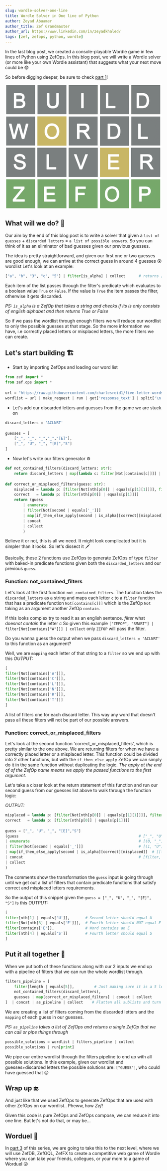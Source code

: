 ```yaml
---
slug: wordle-solver-one-line
title: Wordle Solver in One line of Python
author: Zeyad Abuamer
author_title: Zef Grandmaster
author_url: https://www.linkedin.com/in/zeyadkhaled/
tags: [zef, zefops, python, wordle]
---
```


In the last blog post, we created a console-playable Wordle game in few lines of Python using ZefOps. In this blog post, we will write a Wordle solver
(or more like your own Wordle assistant) that suggests what your next move could be 😎

So before digging deeper, be sure to check [part 1](/blog/wordle-using-zefops)!


![Wordle](wordle2.png "Wordle")

## What will we do? 🤔

Our aim by the end of this blog post is to write a solver that given a `list of guesses` + `discarded letters` = `a list of possible
answers`. So you can think of it as an eliminator of bad guesses given our previous guesses. 

The idea is pretty straightforward, and given our first one or two guesses are good enough, we can arrive at the correct guess in around 4 guesses 😲
wordlist
Let's look at an example:

```python
["a", "b", "3", "c", "5"] | filter[is_alpha] | collect      # returns ["a", "b", "c"]
```

Each item of the list passes through the filter's predicate which evaluates to a boolean value `True` or `False`.
If the value is `True` the item passes the filter, otherwise it gets discarded.

*PS: `is_alpha` is a ZefOp that takes a string and checks if its is only consists of english alphabet and then returns True or False*

So if we pass the wordlist through enough filters we will reduce our wordlist to only the possible guesses at that stage. So the more information we have, i.e correctly placed letters or misplaced letters, the more filters we can create.

## Let's start building 🏗

- Start by importing ZefOps and loading our word list

```python
from zef import * 
from zef.ops import * 

url = "https://raw.githubusercontent.com/charlesreid1/five-letter-words/master/sgb-words.txt"
wordlist = url | make_request | run | get['response_text'] | split['\n'] | map[to_upper_case] | collect
```

- Let's add our discarded letters and guesses from the game we are stuck on

```python
discard_letters = 'ACLNRT'

guesses = [
    ["_", "_", "_","_","[E]"],
    ["_", "U", "_", "[E]","S"]
] 
```


- Now let's write our filters generator ⚙️

```python
def not_contained_filters(discard_letters: str):
    return discard_letters | map[lambda c: filter[Not[contains[c]]]] | collect
      
def correct_or_misplaced_filters(guess: str):
    misplaced = lambda p: [filter[Not[nth[p[0]] | equals[p[1][1]]]], filter[contains[p[1][1]]]]
    correct   = lambda p: [filter[nth[p[0]] | equals[p[1]]]]
    return (guess                                                       
        | enumerate                                                          
        | filter[Not[second | equals['_']]]                            
        | map[if_then_else_apply[second | is_alpha][correct][misplaced]]         
        | concat                                                                
        | collect                                                       
        )
```

Believe it or not, this is all we need. It might look complicated but it is simpler than it looks. So let's dissect it 🗡

Basically, these 2 functions use ZefOps to generate ZefOps of type `filter` with baked-in predicate functions given both the `discarded_letters` and our previous `guess`.

### Function: not_contained_filters
Let's look at the first function `not_contained_filters`. The function takes the `discarded_letters` as a string and maps each letter `c`
to a `filter` function that has a predicate function `Not[contains[c]]]` which is the ZefOp `Not` taking as an argument another ZefOp `contain`.

If this looks complex try to read it as an english sentence. *filter* what does*not contain* the letter *c* 
So given this example `["ZEFOP", "SMART"] | filter[Not[contains["A"]]] | collect` only `ZEFOP` will pass the filter.

Do you wanna guess the output when we pass `discard_letters = 'ACLNRT'` to this function as an argument?

Well, we are `mapping` each letter of that string to a `filter` so we end up with this *OUTPUT:*


```python 
[
filter[Not[contains['A']]],
filter[Not[contains['C']]],
filter[Not[contains['L']]],
filter[Not[contains['N']]],
filter[Not[contains['R']]],
filter[Not[contains['T']]]
]
```

A list of filters one for each discard letter. This way any word that doesn't pass all these filters will not be part of our possible answers.


### Function: correct_or_misplaced_filters
Let's look at the second function 'correct_or_misplaced_filters', which is pretty similar to the one above. We are returning filters for when we have a correctly placed letter or a misplaced letter. This function could be divided into 2 other functions, but with the `if_then_else_apply` ZefOp we can simply do it in the same function without duplicating the logic. 
*The apply at the end of of the ZefOp name means we apply the passed functions to the first argument.*

Let's take a closer look at the return statement of this function and run our second guess from our guesses list above to walk through the function logic:

*OUTPUT:*
```python
misplaced = lambda p: [filter[Not[nth[p[0]] | equals[p[1][1]]]], filter[contains[p[1][1]]]]
correct   = lambda p: [filter[nth[p[0]] | equals[p[1]]]]

guess = ["_", "U", "_", "[E]","S"]
(guess                                                      # ["_", "U", "_", "[E]", "S"]         
| enumerate                                                 # [(0, "_"), (1, "U"), (2...]         
| filter[Not[second | equals['_']]]                         # [(1, "U"), (3, "[E]"), (4, "S")]    
| map[if_then_else_apply[second | is_alpha][correct][misplaced]]  # [[filter[nth[p[0]] | equals[p[1]..] 
| concat                                                    # [filter, filter, filter..]          
| collect                                                       
)
```

The comments show the transformation the `guess` input is going through until we get out a list of filters that contain predicate functions that
satisfy correct and misplaced letters requirements.

So the output of this snippet given the `guess = ["_", "U", "_", "[E]", "S"]` is this  *OUTPUT:*

```python 
[
filter[nth[1] | equals['U']],       # Second letter should equal U
filter[Not[nth[3] | equals['E']]],  # Fourth letter should NOT equal E
filter[contains['E']],              # Word contains an E
filter[nth[4] | equals['S']]        # Fourth letter should equal S
]
```


## Put it all together 🧩

When we put both of these functions along with our 2 inputs we end up with a pipeline of filters that we can run the whole wordlist through.

```python
filters_pipeline = [
    filter[length | equals[5]],         # Just making sure it is a 5 letter word
    not_contained_filters(discard_letters),                      
    guesses | map[correct_or_misplaced_filters] | concat | collect 
]  | concat | as_pipeline | collect    # Flatten all sublists and turn them into a pipeline
```

We are creating a list of filters coming from the discarded letters and the `mapping` of each guess in our guesses.

*PS: `as_pipeline` takes a list of ZefOps and returns a single ZefOp that we can call or pipe things through*

```python
possible_solutions = wordlist | filters_pipeline | collect
possible_solutions | run[print]
```

We pipe our entire wordlist through the filters pipeline to end up with all possible solutions. In this example, given our wordlist and guesses+discarded letters the possible solutions are: `["GUESS"]`, who could have guessed that 😉

## Wrap up 🔚

And just like that we used ZefOps to generate ZefOps that are used with other ZefOps on our wordlist.. Pheww, how *Zef*!

Given this code is pure ZefOps and ZefOps compose, we can reduce it into one line. But let's not do that, or may be...



## Worduel 👀

In [part 3](/blog/worduel-gql-backend) of this series, we are going to take this to the next level, where we will use ZefDB, ZefGQL, ZefFX to 
create a competitive web game of Wordle where you can take your friends, collegues, or your mom to a game of Worduel 😜